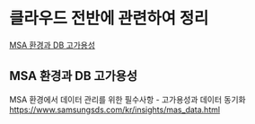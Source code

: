 # 클라우드 전반에 관련하여 정리

[MSA 환경과 DB 고가용성](#msa-환경과-db-고가용성)

## MSA 환경과 DB 고가용성
MSA 환경에서 데이터 관리를 위한 필수사항 - 고가용성과 데이터 동기화 
https://www.samsungsds.com/kr/insights/mas_data.html
